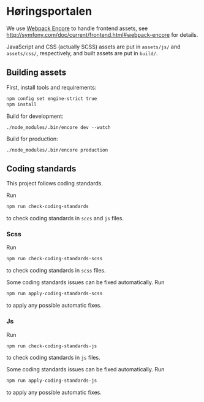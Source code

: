 # Høringsportalen

We use [Webpack
Encore](http://symfony.com/doc/current/frontend.html#webpack-encore)
to handle frontend assets, see
http://symfony.com/doc/current/frontend.html#webpack-encore for
details.


JavaScript and CSS (actually SCSS) assets are put in `assets/js/` and
`assets/css/`, respectively, and built assets are put in `build/`.


## Building assets

First, install tools and requirements:

```sh
npm config set engine-strict true
npm install
```

Build for development:

```
./node_modules/.bin/encore dev --watch
```
 
Build for production:

```
./node_modules/.bin/encore production
```

## Coding standards

This project follows coding standards.

Run

```sh
npm run check-coding-standards
```

to check coding standards in `sccs` and `js` files.

### Scss

Run

```sh
npm run check-coding-standards-scss
```

to check coding standards in `scss` files.

Some coding standards issues can be fixed automatically. Run

```sh
npm run apply-coding-standards-scss
```

to apply any possible automatic fixes.

### Js

Run

```sh
npm run check-coding-standards-js
```

to check coding standards in `js` files.

Some coding standards issues can be fixed automatically. Run

```sh
npm run apply-coding-standards-js
```

to apply any possible automatic fixes.
